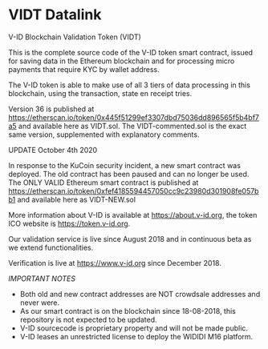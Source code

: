 # VIDT Datalink

V-ID Blockchain Validation Token (VIDT)

This is the complete source code of the V-ID token smart contract, issued for saving data in the Ethereum blockchain and for processing micro payments that require KYC by wallet address.

The V-ID token is able to make use of all 3 tiers of data processing in this blockchain, using the transaction, state en receipt tries.

Version 36 is published at https://etherscan.io/token/0x445f51299ef3307dbd75036dd896565f5b4bf7a5 and available here as VIDT.sol. 
The VIDT-commented.sol is the exact same version, supplemented with explanatory comments.

UPDATE October 4th 2020

In response to the KuCoin security incident, a new smart contract was deployed. The old contract has been paused and can no longer be used.
The ONLY VALID Ethereum smart contract is published at https://etherscan.io/token/0xfef4185594457050cc9c23980d301908fe057bb1 and available here as VIDT-NEW.sol

More information about V-ID is available at https://about.v-id.org, the token ICO website is https://token.v-id.org.

Our validation service is live since August 2018 and in continuous beta as we extend functionalities. 

Verification is live at https://www.v-id.org since December 2018.

*IMPORTANT NOTES*

- Both old and new contract addresses are NOT crowdsale addresses and never were.
- As our smart contract is on the blockchain since 18-08-2018, this repository is not expected to be updated.
- V-ID sourcecode is proprietary property and will not be made public. 
- V-ID leases an unrestricted license to deploy the WIDIDI M16 platform.

